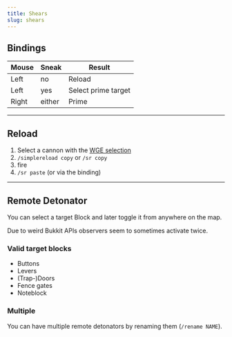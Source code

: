 ```yaml
---
title: Shears
slug: shears
---
```


## Bindings

Mouse | Sneak | Result
----- | ----- | ------
Left  | no    | Reload
Left  | yes   | Select prime target
Right | either| Prime

---

## Reload

1. Select a cannon with the [WGE selection](#wge/basics)
1. `/simplereload copy` or `/sr copy`
1. fire
1. `/sr paste` (or via the binding)

---

## Remote Detonator

You can select a target Block and later toggle it from anywhere on the map.

Due to weird Bukkit APIs observers seem to sometimes activate twice.

### Valid target blocks

- Buttons
- Levers
- (Trap-)Doors
- Fence gates
- Noteblock

### Multiple

You can have multiple remote detonators by renaming them (`/rename NAME`).

